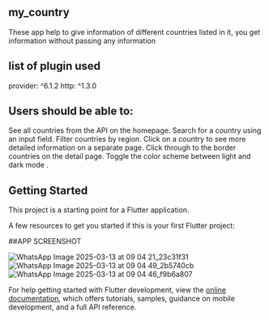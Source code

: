 ## my_country

These app help to give information of different countries listed in it,
you get information without passing any information

## list of plugin used
provider: ^6.1.2
http: ^1.3.0



## Users should be able to:

See all countries from the API on the homepage.
Search for a country using an input field.
Filter countries by region.
Click on a country to see more detailed information on a separate page.
Click through to the border countries on the detail page.
Toggle the color scheme between light and dark mode .

## Getting Started

This project is a starting point for a Flutter application.

A few resources to get you started if this is your first Flutter project:

##APP SCREENSHOT

![WhatsApp Image 2025-03-13 at 09 04 21_23c31f31](https://github.com/user-attachments/assets/99e40cc0-aa73-4947-81f2-8c951cf06cca)
![WhatsApp Image 2025-03-13 at 09 04 49_2b5740cb](https://github.com/user-attachments/assets/19b7c652-ca37-4d87-b8b9-6c5c2038cc41)
![WhatsApp Image 2025-03-13 at 09 04 46_f9b6a807](https://github.com/user-attachments/assets/65f16249-2f10-42d5-ab12-1e7bbb2ee905)


For help getting started with Flutter development, view the
[online documentation](https://docs.flutter.dev/), which offers tutorials,
samples, guidance on mobile development, and a full API reference.
